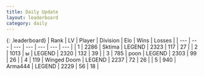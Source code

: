 ```yaml
---
title: Daily Update
layout: leaderboard
category: daily
---
```


{: .leaderboard}
| Rank | LV | Player | Division | Elo | Wins | Losses |
| --- | --- | --- | --- | --- | --- | --- |
| <span data-change="0">1</span> | 2286 | <span title="ID: 353063">Sktima</span> | LEGEND | <span data-change="16">2323</span> | <span data-change="23">117</span> | <span data-change="7">27</span> |
| <span data-change="0">2</span> | 1013 | <span title="ID: 402846">ы</span> | LEGEND | <span data-change="20">2320</span> | <span data-change="9">132</span> | <span data-change="2">39</span> |
| <span data-change="0">3</span> | 785 | <span title="ID: 540690">poon</span> | LEGEND | <span data-change="4">2303</span> | <span data-change="5">99</span> | <span data-change="2">26</span> |
| <span data-change="0">4</span> | 119 | <span title="ID: 744396">Winged Doom</span> | LEGEND | <span data-change="-5">2237</span> | <span data-change="7">72</span> | <span data-change="4">26</span> |
| <span data-change="0">5</span> | 940 | <span title="ID: 1034">Arma444</span> | LEGEND | <span data-change="-5">2229</span> | <span data-change="1">56</span> | <span data-change="1">18</span> |